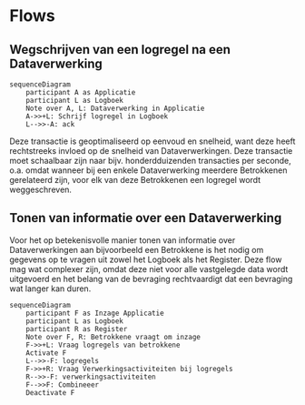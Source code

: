 # Flows


## Wegschrijven van een logregel na een Dataverwerking

```mermaid
sequenceDiagram
    participant A as Applicatie
    participant L as Logboek
    Note over A, L: Dataverwerking in Applicatie
    A->>+L: Schrijf logregel in Logboek
    L-->>-A: ack
```

Deze transactie is geoptimaliseerd op eenvoud en snelheid, want deze heeft rechtstreeks invloed op de snelheid van Dataverwerkingen. Deze transactie moet schaalbaar zijn naar bijv. honderdduizenden transacties per seconde, o.a. omdat wanneer bij een enkele Dataverwerking meerdere Betrokkenen gerelateerd zijn, voor elk van deze Betrokkenen een logregel wordt weggeschreven.


## Tonen van informatie over een Dataverwerking

Voor het op betekenisvolle manier tonen van informatie over Dataverwerkingen aan bijvoorbeeld een Betrokkene is het nodig om gegevens op te vragen uit zowel het Logboek als het Register. Deze flow mag wat complexer zijn, omdat deze niet voor alle vastgelegde data wordt uitgevoerd en het belang van de bevraging rechtvaardigt dat een bevraging wat langer kan duren.

```mermaid
sequenceDiagram
    participant F as Inzage Applicatie
    participant L as Logboek
    participant R as Register
    Note over F, R: Betrokkene vraagt om inzage
    F->>+L: Vraag logregels van betrokkene
    Activate F
    L-->>-F: logregels
    F->>+R: Vraag Verwerkingsactiviteiten bij logregels
    R-->>-F: verwerkingsactiviteiten
    F-->>F: Combineeer
    Deactivate F
```

